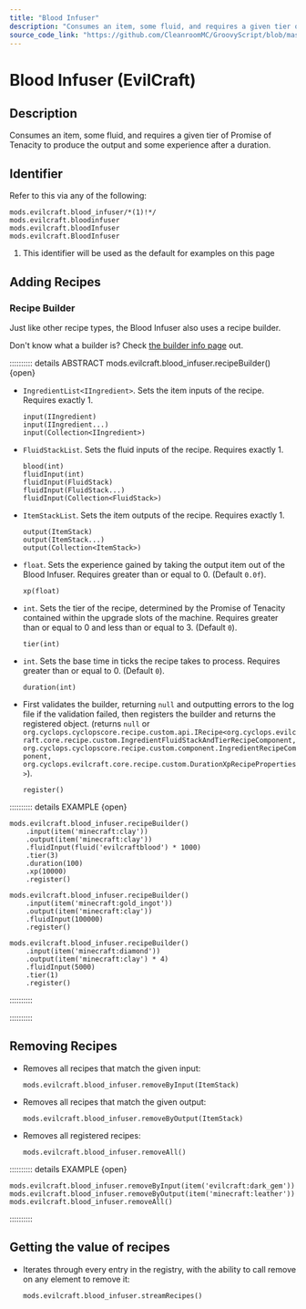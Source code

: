 ```yaml
---
title: "Blood Infuser"
description: "Consumes an item, some fluid, and requires a given tier of Promise of Tenacity to produce the output and some experience after a duration."
source_code_link: "https://github.com/CleanroomMC/GroovyScript/blob/master/src/main/java/com/cleanroommc/groovyscript/compat/mods/evilcraft/BloodInfuser.java"
---
```


# Blood Infuser (EvilCraft)

## Description

Consumes an item, some fluid, and requires a given tier of Promise of Tenacity to produce the output and some experience after a duration.

## Identifier

Refer to this via any of the following:

```groovy:no-line-numbers {1}
mods.evilcraft.blood_infuser/*(1)!*/
mods.evilcraft.bloodinfuser
mods.evilcraft.bloodInfuser
mods.evilcraft.BloodInfuser
```

1. This identifier will be used as the default for examples on this page

## Adding Recipes

### Recipe Builder

Just like other recipe types, the Blood Infuser also uses a recipe builder.

Don't know what a builder is? Check [the builder info page](../../../groovy/builder.md) out.

:::::::::: details ABSTRACT mods.evilcraft.blood_infuser.recipeBuilder() {open}
- `IngredientList<IIngredient>`. Sets the item inputs of the recipe. Requires exactly 1.

    ```groovy:no-line-numbers
    input(IIngredient)
    input(IIngredient...)
    input(Collection<IIngredient>)
    ```

- `FluidStackList`. Sets the fluid inputs of the recipe. Requires exactly 1.

    ```groovy:no-line-numbers
    blood(int)
    fluidInput(int)
    fluidInput(FluidStack)
    fluidInput(FluidStack...)
    fluidInput(Collection<FluidStack>)
    ```

- `ItemStackList`. Sets the item outputs of the recipe. Requires exactly 1.

    ```groovy:no-line-numbers
    output(ItemStack)
    output(ItemStack...)
    output(Collection<ItemStack>)
    ```

- `float`. Sets the experience gained by taking the output item out of the Blood Infuser. Requires greater than or equal to 0. (Default `0.0f`).

    ```groovy:no-line-numbers
    xp(float)
    ```

- `int`. Sets the tier of the recipe, determined by the Promise of Tenacity contained within the upgrade slots of the machine. Requires greater than or equal to 0 and less than or equal to 3. (Default `0`).

    ```groovy:no-line-numbers
    tier(int)
    ```

- `int`. Sets the base time in ticks the recipe takes to process. Requires greater than or equal to 0. (Default `0`).

    ```groovy:no-line-numbers
    duration(int)
    ```

- First validates the builder, returning `null` and outputting errors to the log file if the validation failed, then registers the builder and returns the registered object. (returns `null` or `org.cyclops.cyclopscore.recipe.custom.api.IRecipe<org.cyclops.evilcraft.core.recipe.custom.IngredientFluidStackAndTierRecipeComponent, org.cyclops.cyclopscore.recipe.custom.component.IngredientRecipeComponent, org.cyclops.evilcraft.core.recipe.custom.DurationXpRecipeProperties>`).

    ```groovy:no-line-numbers
    register()
    ```

:::::::::: details EXAMPLE {open}
```groovy:no-line-numbers
mods.evilcraft.blood_infuser.recipeBuilder()
    .input(item('minecraft:clay'))
    .output(item('minecraft:clay'))
    .fluidInput(fluid('evilcraftblood') * 1000)
    .tier(3)
    .duration(100)
    .xp(10000)
    .register()

mods.evilcraft.blood_infuser.recipeBuilder()
    .input(item('minecraft:gold_ingot'))
    .output(item('minecraft:clay'))
    .fluidInput(100000)
    .register()

mods.evilcraft.blood_infuser.recipeBuilder()
    .input(item('minecraft:diamond'))
    .output(item('minecraft:clay') * 4)
    .fluidInput(5000)
    .tier(1)
    .register()
```

::::::::::

::::::::::

## Removing Recipes

- Removes all recipes that match the given input:

    ```groovy:no-line-numbers
    mods.evilcraft.blood_infuser.removeByInput(ItemStack)
    ```

- Removes all recipes that match the given output:

    ```groovy:no-line-numbers
    mods.evilcraft.blood_infuser.removeByOutput(ItemStack)
    ```

- Removes all registered recipes:

    ```groovy:no-line-numbers
    mods.evilcraft.blood_infuser.removeAll()
    ```

:::::::::: details EXAMPLE {open}
```groovy:no-line-numbers
mods.evilcraft.blood_infuser.removeByInput(item('evilcraft:dark_gem'))
mods.evilcraft.blood_infuser.removeByOutput(item('minecraft:leather'))
mods.evilcraft.blood_infuser.removeAll()
```

::::::::::

## Getting the value of recipes

- Iterates through every entry in the registry, with the ability to call remove on any element to remove it:

    ```groovy:no-line-numbers
    mods.evilcraft.blood_infuser.streamRecipes()
    ```
